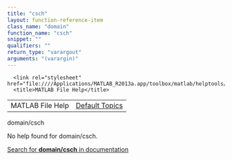 ```yaml
---
title: "csch"
layout: function-reference-item
class_name: "domain"
function_name: "csch"
snippet: ""
qualifiers: ""
return_type: "varargout"
arguments: "(varargin)"
---
```


<html>
   <head>
      <meta http-equiv="Content-Type" content="text/html; charset=utf-8">
   
      <link rel="stylesheet" href="file:////Applications/MATLAB_R2013a.app/toolbox/matlab/helptools/private/helpwin.css">
      <title>MATLAB File Help</title>
   </head>
   <body>
      <!--Single-page help-->
      <table border="0" cellspacing="0" width="100%">
         <tr class="subheader">
            <td class="headertitle">MATLAB File Help</td>
            <td class="subheader-right"><a href="matlab:helpwin">Default Topics</a></td>
         </tr>
      </table>
      <div class="title">domain/csch</div>
      <!--No help found-->
      <p>No help found for <span class="helptopic">domain/csch</span>.
      </p>
      <p><a href="matlab:docsearch('domain/csch')">
            Search for <b>domain/csch</b> in documentation
            </a></p>
   </body>
</html>
